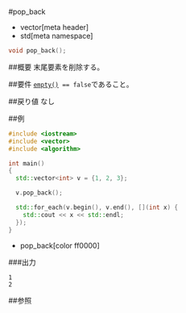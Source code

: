 #pop_back
* vector[meta header]
* std[meta namespace]

```cpp
void pop_back();
```

##概要
末尾要素を削除する。


##要件
[`empty()`](./pop_back.md)` == false`であること。


##戻り値
なし


##例
```cpp
#include <iostream>
#include <vector>
#include <algorithm>

int main()
{
  std::vector<int> v = {1, 2, 3};

  v.pop_back();

  std::for_each(v.begin(), v.end(), [](int x) {
    std::cout << x << std::endl;
  });
}
```
* pop_back[color ff0000]

###出力
```
1
2
```

##参照


